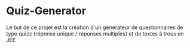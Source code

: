 # Quiz-Generator
 Le but de ce projet est la création d'un générateur de questionnaires de type quizz (réponse unique / réponses multiples) et de textes à trous en JEE
